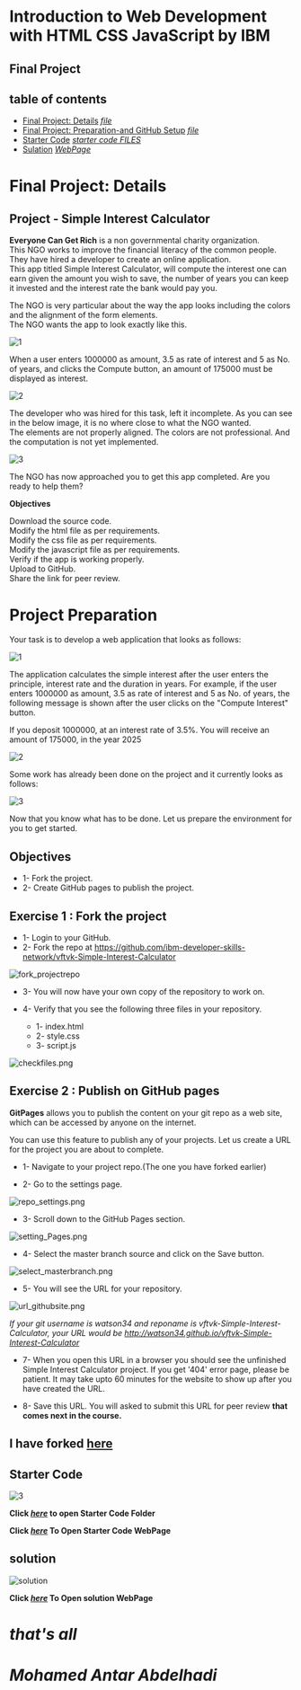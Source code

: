# Introduction to Web Development with HTML CSS JavaScript by IBM
## Final Project
## table of contents
* [Final Project: Details](#final-project-details) *[file](./Final-Project-Details.md)*
* [Final Project: Preparation-and GitHub Setup](#project-preparation) *[file](./Final-Project-Preparation-and-GitHub-Setup.md)*
* [Starter Code]() *[starter code FILES](./starter-code/)*
* [Sulation](#solution) *[WebPage]( https://mohamedelfal.github.io/Introduction-to-Web-Development-with-HTML-CSS-JavaScript-by-IBM/)*

# Final Project: Details 
## Project - Simple Interest Calculator


**Everyone Can Get Rich** is a non governmental charity organization.   
This NGO works to improve the financial literacy of the common people.   
They have hired a developer to create an online application.   
This app titled Simple Interest Calculator, will compute the interest one can earn given the amount you wish to save, the number of years you can keep it invested and the interest rate the bank would pay you.  

The NGO is very particular about the way the app looks including the colors and the alignment of the form elements.  
The NGO wants the app to look exactly like this.  

![1](./image/1.png)  


When a user enters 1000000 as amount, 3.5 as rate of interest and 5 as No.   
of years, and clicks the Compute button, an amount of 175000 must be displayed as interest.  

![2](./image/2.png)  

The developer who was hired for this task, left it incomplete. As you can see in the below image, it is no where close to what the NGO wanted.  
The elements are not properly aligned. The colors are not professional. And the computation is not yet implemented.  

![3](./image/3.png)  

The NGO has now approached you to get this app completed. Are you ready to help them?  

**Objectives**  

Download the source code.  
Modify the html file as per requirements.  
Modify the css file as per requirements.  
Modify the javascript file as per requirements.  
Verify if the app is working properly.  
Upload to GitHub.  
Share the link for peer review.  


# Project Preparation
Your task is to develop a web application that looks as follows:

![1](./image/1.png)

The application calculates the simple interest after the user enters the principle, interest rate and the duration in years. For example, if the user enters 1000000 as amount, 3.5 as rate of interest and 5 as No. of years, the following message is shown after the user clicks on the "Compute Interest" button.

If you deposit 1000000,
at an interest rate of 3.5%.
You will receive an amount of 175000,
in the year 2025

![2](./image/2.png)

Some work has already been done on the project and it currently looks as follows:

![3](./image/3.png)

Now that you know what has to be done. Let us prepare the environment for you to get started.

## Objectives
* 1- Fork the project.
* 2- Create GitHub pages to publish the project.

## Exercise 1 : Fork the project
* 1- Login to your GitHub.
* 2- Fork the repo at https://github.com/ibm-developer-skills-network/vftvk-Simple-Interest-Calculator

![fork_projectrepo](./image/fork_projectrepo.png)

* 3- You will now have your own copy of the repository to work on.

* 4- Verify that you see the following three files in your repository.

  * 1- index.html
  * 2- style.css
  * 3- script.js

![checkfiles.png](./image/checkfiles.png)

## Exercise 2 : Publish on GitHub pages
**GitPages** allows you to publish the content on your git repo as a web site, which can be accessed by anyone on the internet.

You can use this feature to publish any of your projects. Let us create a URL for the project you are about to complete.

* 1- Navigate to your project repo.(The one you have forked earlier)

* 2- Go to the settings page.

![repo_settings.png](./image/repo_settings.png)

* 3- Scroll down to the GitHub Pages section.

![setting_Pages.png](./image/setting_Pages.png)

* 4- Select the master branch source and click on the Save button.

![select_masterbranch.png](./image/select_masterbranch.png)

* 5- You will see the URL for your repository.

![url_githubsite.png](./image/url_githubsite.png)

*If your git username is watson34 and reponame is vftvk-Simple-Interest-Calculator, your URL would be http://watson34.github.io/vftvk-Simple-Interest-Calculator*

* 7- When you open this URL in a browser you should see the unfinished Simple Interest Calculator project. If you get '404' error page, please be patient. It may take upto 60 minutes for the website to show up after you have created the URL.

* 8- Save this URL. You will asked to submit this URL for peer review **that comes next in the course.**

## I have forked [here](https://github.com/mohamedelfal/vftvk-Simple-Interest-Calculator)

## Starter Code
![3](./image/StarterCodeWebPage.jpg)

**Click *[here](./starter-code/)* to open Starter Code Folder**

**Click *[here]( https://mohamedelfal.github.io/Introduction-to-Web-Development-with-HTML-CSS-JavaScript-by-IBM/starter-code/)* To Open Starter Code WebPage**

## solution
 ![solution](./image/solution.jpg)  
 
 
**Click *[here]( https://mohamedelfal.github.io/Introduction-to-Web-Development-with-HTML-CSS-JavaScript-by-IBM/)* To Open solution WebPage**

# ***that's all***
# ***Mohamed Antar Abdelhadi***
